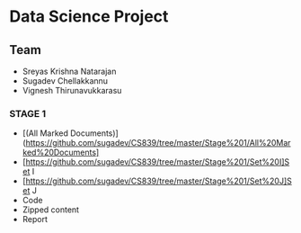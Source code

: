 # Data Science Project
## Team
- Sreyas Krishna Natarajan
- Sugadev Chellakkannu
- Vignesh Thirunavukkarasu

### STAGE 1
- [(All Marked Documents)](https://github.com/sugadev/CS839/tree/master/Stage%201/All%20Marked%20Documents]
- [https://github.com/sugadev/CS839/tree/master/Stage%201/Set%20I]Set I
- [https://github.com/sugadev/CS839/tree/master/Stage%201/Set%20J]Set J
- Code
- Zipped content
- Report
